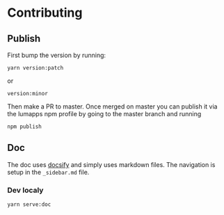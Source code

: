 # Contributing

## Publish

First bump the version by running:

```
yarn version:patch
```

or

```
version:minor
```

Then make a PR to master. 
Once merged on master you can publish it via the lumapps npm profile by going to the master branch and running

```
npm publish
```

## Doc

The doc uses [docsify](https://docsify.js.org) and simply uses markdown files.
The navigation is setup in the `_sidebar.md` file.

### Dev localy

```
yarn serve:doc
```


